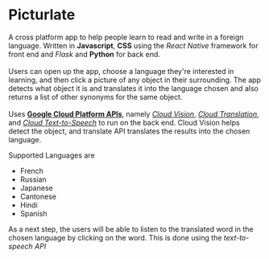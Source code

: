 Picturlate
=====

A cross platform app to help people learn to read and write in a foreign language.
Written in **Javascript**, **CSS** using the *React Native*  framework for front end and *Flask* and **Python** for back end.<br><br>
Users can open up the app, choose a language they're interested in learning, and then click a picture of any object in their surrounding. The app detects what object it is and translates it into the language chosen and also returns a list of other synonyms for the same object.
<br><br>
Uses [**Google Cloud Platform APIs**](https://cloud.google.com/), namely [*Cloud Vision*](https://cloud.google.com/vision/), [*Cloud Translation*](https://cloud.google.com/translate/), and [*Cloud Text-to-Speech*](https://cloud.google.com/text-to-speech/) to run on the back end. Cloud Vision helps detect the object, and translate API translates the results into the chosen language. <br>

Supported Languages are  
* French
* Russian
* Japanese
* Cantonese
* Hindi
* Spanish

As a next step, the users will be able to listen to the translated word in the chosen language by clicking on the word. This is done using the *text-to-speech API*
